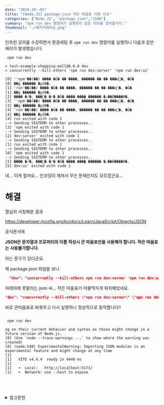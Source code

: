 ```yaml
---
date: "2024-10--01"
title: "[Node.JS] package.json 작은 따옴표 사용 이슈"
categories: ["Node.JS", "package.json","JSON"]
summary: "npm run dev 명령어가 실행되지 않은 이유를 알아봅시다."
thumbnail: "./패키지제이슨.png"
---
```


인프런 강의를 수강하면서 환경세팅 후 `npm run dev` 명령어를 실행하니 다음과 같은 에러가 발생했습니다.

```shell
 npm run dev

> test-example-shopping-mall@0.0.0 dev
> concurrently --kill-others 'npm run dev:server' 'npm run dev:ui'

[0] ''npm'��(��) ���� �Ǵ� �ܺ� ����, ������ �� �ִ� ���α׷�, �Ǵ�
[0] ��ġ ������ �ƴմϴ�.
[1] 'run'��(��) ���� �Ǵ� �ܺ� ����, ������ �� �ִ� ���α׷�, �Ǵ�
[1] ��ġ ������ �ƴմϴ�.
[2] ���� �̸�, ���͸� �̸� �Ǵ� ���� ���̺� ������ �߸��Ǿ����ϴ�.
[3] ''npm'��(��) ���� �Ǵ� �ܺ� ����, ������ �� �ִ� ���α׷�, �Ǵ�
[3] ��ġ ������ �ƴմϴ�.
[4] 'run'��(��) ���� �Ǵ� �ܺ� ����, ������ �� �ִ� ���α׷�, �Ǵ�
[4] ��ġ ������ �ƴմϴ�.
[4] run exited with code 1
--> Sending SIGTERM to other processes..
[3] 'npm exited with code 1
--> Sending SIGTERM to other processes..
[2] dev:server' exited with code 1
--> Sending SIGTERM to other processes..
[1] run exited with code 1
--> Sending SIGTERM to other processes..
[0] 'npm exited with code 1
--> Sending SIGTERM to other processes..
[5] ���� �̸�, ���͸� �̸� �Ǵ� ���� ���̺� ������ �߸��Ǿ����ϴ�.
[5] dev:ui' exited with code 1

```

네... 이게 뭘까요... 인코딩이 깨져서 무슨 문제인지도 모르겠군요...

# 해결

열심히 서칭해본 결과

https://developer.mozilla.org/ko/docs/Learn/JavaScript/Objects/JSON

공식문서에 

**JSON은 문자열과 프로퍼티의 이름 작성시 큰 따옴표만을 사용해야 합니다. 작은 따옴표는 사용불가합니다.**

라는 문구가 있더군요. 

제 package.json 파일을 보니

```json
  "dev": "concurrently --kill-others npm run dev:server 'npm run dev:ui'",

```
야레야레 못말리는 json 씨... 작은 따옴표가 야물딱지게 위치해있네요.

```json
"dev": "concurrently --kill-others \"npm run dev:server\" \"npm run dev:ui\"",

```

바로 큰따옴표로 바꿔주고 다시 실행하니 정상적으로 동작합니다!!

```shell

 npm run dev

ng on their current behavior and syntax as those might change in a future version of Node.js.
[0] (Use `node --trace-warnings ...` to show where the warning was created)
[0] (node:540) ExperimentalWarning: Importing JSON modules is an experimental feature and might change at any time    
[1] 
[1]   VITE v4.4.4  ready in 9440 ms
[1]
[1]   ➜  Local:   http://localhost:5173/
[1]   ➜  Network: use --host to expose
```

<br>
<br>
<br>

<details>

<summary>참고문헌</summary>

<div markdown="1">

인프런 강의 커뮤니티

</div>

</details>

